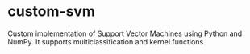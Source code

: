 # custom-svm
Custom implementation of Support Vector Machines using Python and NumPy.
It supports multiclassification and kernel functions.
